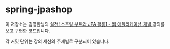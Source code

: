 # spring-jpashop

이 저장소는 김영한님의 [실전! 스프링 부트와 JPA 활용1 - 웹 애플리케이션 개발
](https://www.inflearn.com/course/%EC%8A%A4%ED%94%84%EB%A7%81%EB%B6%80%ED%8A%B8-JPA-%ED%99%9C%EC%9A%A9-1) 강의를 보고 구현한 코드입니다.

각 커밋 단위는 강의 세션의 주제별로 구분되어 있습니다.
